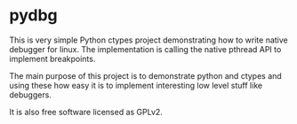 # pydbg

This is very simple Python ctypes project demonstrating how to write native debugger for linux.
The implementation is calling the native pthread API to implement breakpoints.

The main purpose of this project is to demonstrate python and ctypes and using these how easy it is to implement interesting low level stuff like debuggers.

It is also free software licensed as GPLv2.
